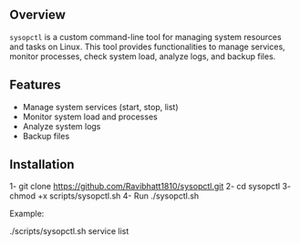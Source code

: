 ## Overview
`sysopctl` is a custom command-line tool for managing system resources and tasks on Linux. This tool provides functionalities to manage services, monitor processes, check system load, analyze logs, and backup files.

## Features
- Manage system services (start, stop, list)
- Monitor system load and processes
- Analyze system logs
- Backup files

## Installation

   1- git clone https://github.com/Ravibhatt1810/sysopctl.git
   2- cd sysopctl
   3- chmod +x scripts/sysopctl.sh
   4- Run ./sysopctl.sh


Example:
   
   ./scripts/sysopctl.sh service list
